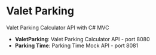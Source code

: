 # Valet Parking

Valet Parking Calculator API with C# MVC

- **ValetParking**: Valet Parking Calculator API - port 8080
- **Parking Time**: Parking Time Mock API - port 8081
